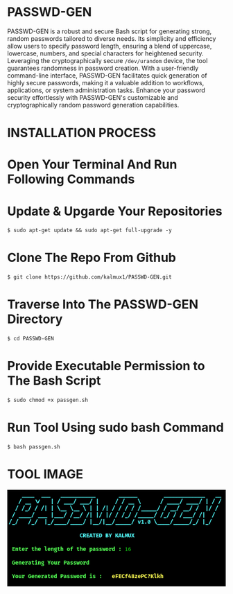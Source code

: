 # PASSWD-GEN


PASSWD-GEN is a robust and secure Bash script for generating strong, random passwords tailored to diverse needs. Its simplicity and efficiency allow users to specify password length, ensuring a blend of uppercase, lowercase, numbers, and special characters for heightened security. Leveraging the cryptographically secure `/dev/urandom` device, the tool guarantees randomness in password creation. With a user-friendly command-line interface, PASSWD-GEN facilitates quick generation of highly secure passwords, making it a valuable addition to workflows, applications, or system administration tasks. Enhance your password security effortlessly with PASSWD-GEN's customizable and cryptographically random password generation capabilities.

# **INSTALLATION PROCESS**

# Open Your Terminal And Run Following Commands

 
# **Update & Upgarde Your Repositories**
    $ sudo apt-get update && sudo apt-get full-upgrade -y
# **Clone The Repo From Github** 
    $ git clone https://github.com/kalmux1/PASSWD-GEN.git
# **Traverse Into The PASSWD-GEN Directory**
    $ cd PASSWD-GEN
# **Provide Executable Permission to The Bash Script**
    $ sudo chmod +x passgen.sh
# **Run Tool Using sudo bash Command** 
    $ bash passgen.sh  



# **TOOL IMAGE**
![image](https://github.com/kalmux1/PASSWD-GEN/blob/main/assets/Tool.png)
